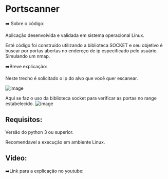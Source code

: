# Portscanner

➡️ Sobre o código:

Aplicação desenvolvida e validada em sistema operacional Linux.

Esté código foi construído utilizando a biblioteca SOCKET e seu objetivo é buscar por portas abertas no endereço de ip especificado pelo usuário. Simulando um nmap.

➡️Breve explicação:

Neste trecho é solicitado o ip do alvo que você quer escanear.

![image](https://user-images.githubusercontent.com/82810317/136414514-6000b8de-9031-47a4-be44-adb43e005544.png)

Aqui se faz o uso da biblioteca socket para verificar as portas no range estabelecido.
![image](https://user-images.githubusercontent.com/82810317/136414731-5497f4a7-41b5-4b99-a38e-07d1f55b95da.png)

## Requisitos:
Versão do python 3 ou superior.

Recomendavel a execução em ambiente Linux.

## Vídeo:
➡️Link para a explicação no youtube:
